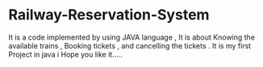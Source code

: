 # Railway-Reservation-System
It is a code implemented by using JAVA language , It is about Knowing the available trains , Booking tickets , and cancelling the tickets . It is my first Project in java i Hope you like it.....
